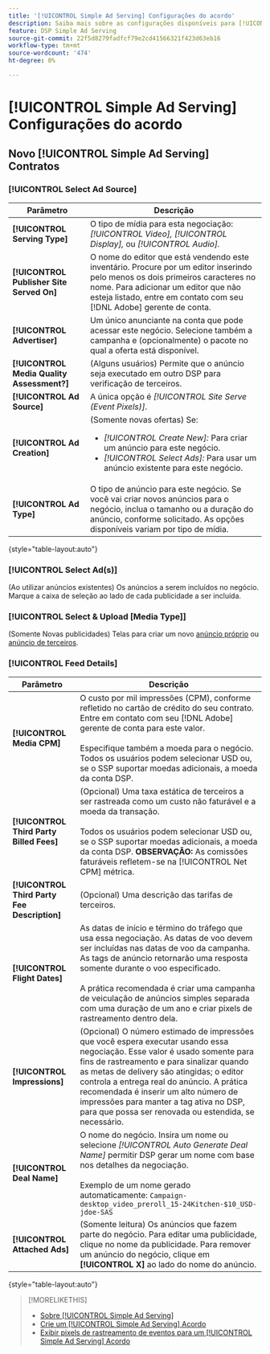 ```yaml
---
title: '[!UICONTROL Simple Ad Serving] Configurações do acordo'
description: Saiba mais sobre as configurações disponíveis para [!UICONTROL Simple Ad Serving] ofertas.
feature: DSP Simple Ad Serving
source-git-commit: 22f5d8279fadfcf79e2cd41566321f423d63eb16
workflow-type: tm+mt
source-wordcount: '474'
ht-degree: 0%

---
```


# [!UICONTROL Simple Ad Serving] Configurações do acordo

## Novo [!UICONTROL Simple Ad Serving] Contratos

### [!UICONTROL Select Ad Source]

| Parâmetro | Descrição |
|-----------|-------------|
| **[!UICONTROL Serving Type]** | O tipo de mídia para esta negociação: *[!UICONTROL Video],* *[!UICONTROL Display],* ou *[!UICONTROL Audio].* |
| **[!UICONTROL Publisher Site Served On]** | O nome do editor que está vendendo este inventário. Procure por um editor inserindo pelo menos os dois primeiros caracteres no nome. Para adicionar um editor que não esteja listado, entre em contato com seu [!DNL Adobe] gerente de conta. |
| **[!UICONTROL Advertiser]** | Um único anunciante na conta que pode acessar este negócio. Selecione também a campanha e (opcionalmente) o pacote no qual a oferta está disponível. |
| **[!UICONTROL Media Quality Assessment?]** | (Alguns usuários) Permite que o anúncio seja executado em outro DSP para verificação de terceiros. <!-- Who can select this? It's disabled for me. Need to see if there are additional fields when this is enabled. --> |
| **[!UICONTROL Ad Source]** | A única opção é *[!UICONTROL Site Serve (Event Pixels)]*. |
| **[!UICONTROL Ad Creation]** | (Somente novas ofertas) Se:<ul><li>*[!UICONTROL Create New]:* Para criar um anúncio para este negócio.</li><li>*[!UICONTROL Select Ads]:* Para usar um anúncio existente para este negócio.</li></ul> |
| **[!UICONTROL Ad Type]** | O tipo de anúncio para este negócio. Se você vai criar novos anúncios para o negócio, inclua o tamanho ou a duração do anúncio, conforme solicitado. As opções disponíveis variam por tipo de mídia. |

{style=&quot;table-layout:auto&quot;}

### [!UICONTROL Select Ad(s)]

(Ao utilizar anúncios existentes) Os anúncios a serem incluídos no negócio. Marque a caixa de seleção ao lado de cada publicidade a ser incluída.

### [!UICONTROL Select & Upload [Media Type]]

(Somente Novas publicidades) Telas para criar um novo [anúncio próprio](/help/dsp/campaign-management/ads/ad-create.md) ou [anúncio de terceiros](/help/dsp/campaign-management/ads/ad-create-third-party.md).

### [!UICONTROL Feed Details]

| Parâmetro | Descrição |
|-----------|-------------|
| **[!UICONTROL Media CPM]** | O custo por mil impressões (CPM), conforme refletido no cartão de crédito do seu contrato. Entre em contato com seu [!DNL Adobe] gerente de conta para este valor. <br><br>Especifique também a moeda para o negócio. Todos os usuários podem selecionar USD ou, se o SSP suportar moedas adicionais, a moeda da conta DSP. |
| **[!UICONTROL Third Party Billed Fees]** | (Opcional) Uma taxa estática de terceiros a ser rastreada como um custo não faturável e a moeda da transação.<br><br>Todos os usuários podem selecionar USD ou, se o SSP suportar moedas adicionais, a moeda da conta DSP. **OBSERVAÇÃO:** As comissões faturáveis refletem-se na [!UICONTROL Net CPM] métrica. |
| **[!UICONTROL Third Party Fee Description]** | (Opcional) Uma descrição das tarifas de terceiros. |
| **[!UICONTROL Flight Dates]** | As datas de início e término do tráfego que usa essa negociação. As datas de voo devem ser incluídas nas datas de voo da campanha. As tags de anúncio retornarão uma resposta somente durante o voo especificado.<br><br> A prática recomendada é criar uma campanha de veiculação de anúncios simples separada com uma duração de um ano e criar pixels de rastreamento dentro dela. |
| **[!UICONTROL Impressions]** | (Opcional) O número estimado de impressões que você espera executar usando essa negociação. Esse valor é usado somente para fins de rastreamento e para sinalizar quando as metas de delivery são atingidas; o editor controla a entrega real do anúncio. A prática recomendada é inserir um alto número de impressões para manter a tag ativa no DSP, para que possa ser renovada ou estendida, se necessário. |
| **[!UICONTROL Deal Name]** | O nome do negócio. Insira um nome ou selecione *[!UICONTROL Auto Generate Deal Name]* permitir DSP gerar um nome com base nos detalhes da negociação.<br><br>Exemplo de um nome gerado automaticamente: `Campaign-desktop_video_preroll_15-24Kitchen-$10_USD-jdoe-SAS` |
| **[!UICONTROL Attached Ads]** | (Somente leitura) Os anúncios que fazem parte do negócio. Para editar uma publicidade, clique no nome da publicidade. Para remover um anúncio do negócio, clique em **[!UICONTROL X]** ao lado do nome do anúncio. |

{style=&quot;table-layout:auto&quot;}

<!-- 
## Existing Simple Ad Serving Deals

Changes aren't applied retroactively.
-->

<!-- completely different settings layout, so need a separate section for them -->

<!-- From Abhinav: Editable fields are Name, Start & End date, Impressions & CPM. Changes are not applied retroactively.

But I see:

| Parameter | Description |
|-----------|-------------|

| **[!UICONTROL Are you using Deal ID?] | (Read-only) Whether the deal was set up as a [!UICONTROL Deal ID] (*[!DNL Yes]*)  or a [!UICONTROL Simple Ad Serving] deal (*[!DNL No]*). |
| **[!UICONTROL Inventory Type] | (Read-only) The inventory type for the deal. |
| **[!UICONTROL Feed Name] | The name of the [!UICONTROL Simple Ad Serving] deal. |
| **[!UICONTROL Publisher Ad Server] | (Read-only)  |
| **[!UICONTROL Publisher maximum ad length] | The maximum length of the ad, per the publisher. |
| **[!UICONTROL Publisher minimum ad length] | The minimum length of the ad, per the publisher. |
| **[!UICONTROL Fill Type] | (Read-only)  |
| **[!UICONTROL Contracted CPM] | This field is required if billing through TubeMogul, but enter your CPM in this field to track your actual spend. |
| **[!UICONTROL 3rd party technology CPM] | (Optional)  |
| **[!UICONTROL Planned Flight Dates] | The beginning and end dates for the deal flight. These dates don't control ad delivery but are used to track delivery pacing. **THIS IS CONTRARY TO WHAT THE NEW DEAL SETTINGS ABOVE, FROM ABHINAV, SAY**> |
| **[!UICONTROL Target Impressions] | (Optional) The estimated number of impressions you expect to run using this deal. This value is used for tracking purposes only and to flag when delivery goals are met; the publisher controls actual ad delivery. The best practice is to enter a high number of impressions to keep the tag active within DSP so it can be renewed or extended if needed. |
 -->

>[!MORELIKETHIS]
>
>* [Sobre [!UICONTROL Simple Ad Serving]](simple-deal-about.md)
>* [Crie um [!UICONTROL Simple Ad Serving] Acordo](simple-deal-create.md)
>* [Exibir pixels de rastreamento de eventos para um [!UICONTROL Simple Ad Serving] Acordo](simple-deal-show-pixels.md)

